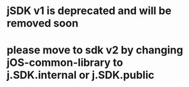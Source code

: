 # jSDK v1 is deprecated and will be removed soon

# please move to sdk v2 by changing jOS-common-library to j.SDK.internal or j.SDK.public
